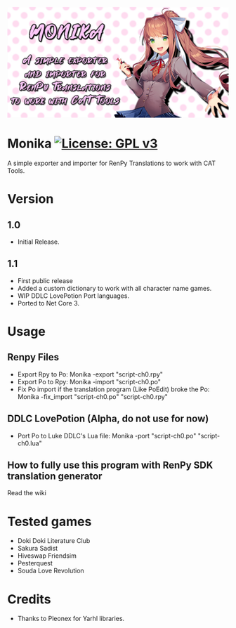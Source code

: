 ![Monika](https://github.com/Darkmet98/Monika/blob/master/MonikaBanner.jpg?raw=true)
# Monika [![License: GPL v3](https://img.shields.io/badge/License-GPLv3-blue.svg)](https://www.gnu.org/licenses/gpl-3.0)
A simple exporter and importer for RenPy Translations to work with CAT Tools.

# Version

## 1.0
* Initial Release.

## 1.1
* First public release
* Added a custom dictionary to work with all character name games.
* WIP DDLC LovePotion Port languages.
* Ported to Net Core 3.

# Usage

## Renpy Files
* Export Rpy to Po: Monika -export "script-ch0.rpy"
* Export Po to Rpy: Monika -import "script-ch0.po"
* Fix Po import if the translation program (Like PoEdit) broke the Po: Monika -fix_import "script-ch0.po" "script-ch0.rpy"

## DDLC LovePotion (Alpha, do not use for now)
* Port Po to Luke DDLC's Lua file: Monika -port "script-ch0.po" "script-ch0.lua"

## How to fully use this program with RenPy SDK translation generator
Read the wiki


# Tested games
* Doki Doki Literature Club
* Sakura Sadist
* Hiveswap Friendsim
* Pesterquest
* Souda Love Revolution

# Credits
* Thanks to Pleonex for Yarhl libraries.
